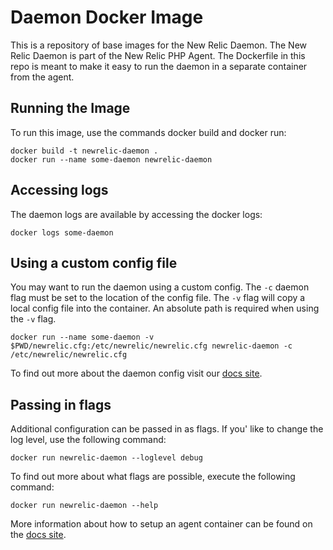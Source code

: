 # Daemon Docker Image

This is a repository of base images for the New Relic Daemon. The New Relic Daemon is part of the New Relic PHP Agent. The Dockerfile in this repo is meant to make it easy to run the daemon in a separate container from the agent.

## Running the Image
To run this image, use the commands docker build and docker run:
```
docker build -t newrelic-daemon .
docker run --name some-daemon newrelic-daemon
```

## Accessing logs

The daemon logs are available by accessing the docker logs:

```
docker logs some-daemon
```

## Using a custom config file

You may want to run the daemon using a custom config. The `-c` daemon flag must
be set to the location of the config file. The `-v` flag will copy a local
config file into the container. An absolute path is required when using the `-v`
flag.
```
docker run --name some-daemon -v $PWD/newrelic.cfg:/etc/newrelic/newrelic.cfg newrelic-daemon -c /etc/newrelic/newrelic.cfg
```

To find out more about the daemon config visit our [docs site](https://docs.newrelic.com/docs/agents/php-agent/configuration/proxy-daemon-newreliccfg-settings).

## Passing in flags
Additional configuration can be passed in as flags. If you' like to
change the log level, use the following command:
```
docker run newrelic-daemon --loglevel debug
```
To find out more about what flags are possible, execute the following command:
```
docker run newrelic-daemon --help
```

More information about how to setup an agent container can be found on the [docs site](https://docs.newrelic.com/docs/agents/php-agent/advanced-installation/install-php-agent-docker).

